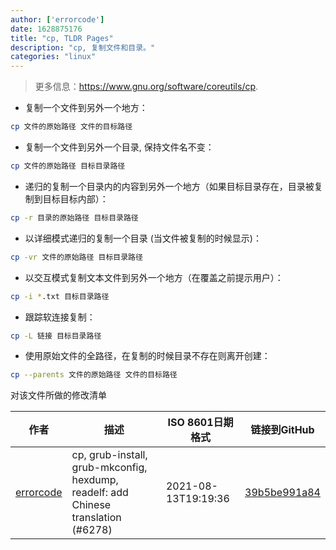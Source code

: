 ```yaml
---
author: ['errorcode']
date: 1628875176
title: "cp, TLDR Pages"
description: "cp, 复制文件和目录。"
categories: "linux"
---
```

> 更多信息：<https://www.gnu.org/software/coreutils/cp>.

- 复制一个文件到另外一个地方：

```bash
cp 文件的原始路径 文件的目标路径
```

- 复制一个文件到另外一个目录, 保持文件名不变：

```bash
cp 文件的原始路径 目标目录路径
```

- 递归的复制一个目录内的内容到另外一个地方（如果目标目录存在，目录被复制到目标目标内部）：

```bash
cp -r 目录的原始路径 目标目录路径
```

- 以详细模式递归的复制一个目录 (当文件被复制的时候显示)：

```bash
cp -vr 文件的原始路径 目标目录路径
```

- 以交互模式复制文本文件到另外一个地方（在覆盖之前提示用户）：

```bash
cp -i *.txt 目标目录路径
```

- 跟踪软连接复制：

```bash
cp -L 链接 目标目录路径
```

- 使用原始文件的全路径，在复制的时候目录不存在则离开创建：

```bash
cp --parents 文件的原始路径 文件的目标路径
```
对该文件所做的修改清单


作者 | 描述 | ISO 8601日期格式 | 链接到GitHub
------|-----|-----|-----
[errorcode](mailto:errorcode7@qq.com) | cp, grub-install, grub-mkconfig, hexdump, readelf: add Chinese translation (#6278) | 2021-08-13T19:19:36 | [39b5be991a84](https://github.com/tldr-pages/tldr/commit/39b5be991a84323b8fa746ce688cf044240b9752)

